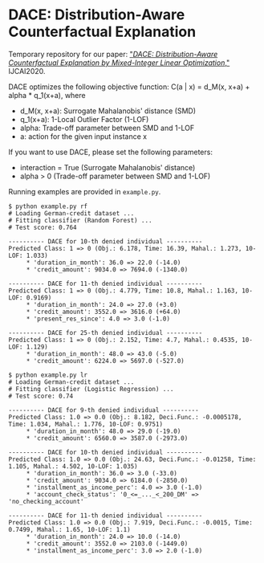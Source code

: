 # DACE: Distribution-Aware Counterfactual Explanation

Temporary repository for our paper: ["*DACE: Distribution-Aware Counterfactual Explanation by Mixed-Integer Linear Optimization*,"](https://www.ijcai.org/Proceedings/2020/395) IJCAI2020.

DACE optimizes the following objective function: C(a | x) = d_M(x, x+a) + alpha * q_1(x+a), where
* d_M(x, x+a): Surrogate Mahalanobis' distance (SMD)
* q_1(x+a): 1-Local Outlier Factor (1-LOF)
* alpha:  Trade-off parameter between SMD and 1-LOF
* a: action for the given input instance x

If you want to use DACE, please set the following parameters:
* interaction = True  (Surrogate Mahalanobis' distance)
* alpha > 0  (Trade-off parameter between SMD and 1-LOF)

Running examples are provided in `example.py`.
```
$ python example.py rf
# Loading German-credit dataset ...
# Fitting classifier (Random Forest) ...
# Test score: 0.764

---------- DACE for 10-th denied individual ----------
Predicted Class: 1 => 0 (Obj.: 6.178, Time: 16.39, Mahal.: 1.273, 10-LOF: 1.033)
	 * 'duration_in_month': 36.0 => 22.0 (-14.0)
	 * 'credit_amount': 9034.0 => 7694.0 (-1340.0)

---------- DACE for 11-th denied individual ----------
Predicted Class: 1 => 0 (Obj.: 4.779, Time: 10.8, Mahal.: 1.163, 10-LOF: 0.9169)
	 * 'duration_in_month': 24.0 => 27.0 (+3.0)
	 * 'credit_amount': 3552.0 => 3616.0 (+64.0)
	 * 'present_res_since': 4.0 => 3.0 (-1.0)

---------- DACE for 25-th denied individual ----------
Predicted Class: 1 => 0 (Obj.: 2.152, Time: 4.7, Mahal.: 0.4535, 10-LOF: 1.129)
	 * 'duration_in_month': 48.0 => 43.0 (-5.0)
	 * 'credit_amount': 6224.0 => 5697.0 (-527.0)
```
```
$ python example.py lr
# Loading German-credit dataset ...
# Fitting classifier (Logistic Regression) ...
# Test score: 0.74

---------- DACE for 9-th denied individual ----------
Predicted Class: 1.0 => 0.0 (Obj.: 8.182, Deci.Func.: -0.0005178, Time: 1.034, Mahal.: 1.776, 10-LOF: 0.9751)
	 * 'duration_in_month': 48.0 => 29.0 (-19.0)
	 * 'credit_amount': 6560.0 => 3587.0 (-2973.0)

---------- DACE for 10-th denied individual ----------
Predicted Class: 1.0 => 0.0 (Obj.: 24.63, Deci.Func.: -0.01258, Time: 1.105, Mahal.: 4.502, 10-LOF: 1.035)
	 * 'duration_in_month': 36.0 => 3.0 (-33.0)
	 * 'credit_amount': 9034.0 => 6184.0 (-2850.0)
	 * 'installment_as_income_perc': 4.0 => 3.0 (-1.0)
	 * 'account_check_status': '0_<=_..._<_200_DM' => 'no_checking_account'

---------- DACE for 11-th denied individual ----------
Predicted Class: 1.0 => 0.0 (Obj.: 7.919, Deci.Func.: -0.0015, Time: 0.7499, Mahal.: 1.65, 10-LOF: 1.1)
	 * 'duration_in_month': 24.0 => 10.0 (-14.0)
	 * 'credit_amount': 3552.0 => 2103.0 (-1449.0)
	 * 'installment_as_income_perc': 3.0 => 2.0 (-1.0)
```